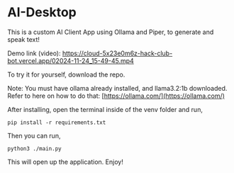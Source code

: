 # AI-Desktop
This is a custom AI Client App using Ollama and Piper, to generate and speak text!

Demo link (video):
https://cloud-5x23e0m6z-hack-club-bot.vercel.app/02024-11-24_15-49-45.mp4

To try it for yourself, download the repo. 

Note: You must have ollama already installed, and llama3.2:1b downloaded. Refer to here on how to do that: [https://ollama.com/](https://ollama.com/)

After installing, open the terminal inside of the venv folder and run,

```
pip install -r requirements.txt
```

Then you can run, 

```
python3 ./main.py
```
This will open up the application. Enjoy!

